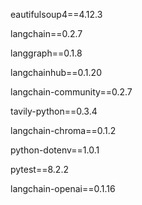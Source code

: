 eautifulsoup4==4.12.3

langchain==0.2.7

langgraph==0.1.8

langchainhub==0.1.20

langchain-community==0.2.7

tavily-python==0.3.4

langchain-chroma==0.1.2

python-dotenv==1.0.1

pytest==8.2.2

langchain-openai==0.1.16
